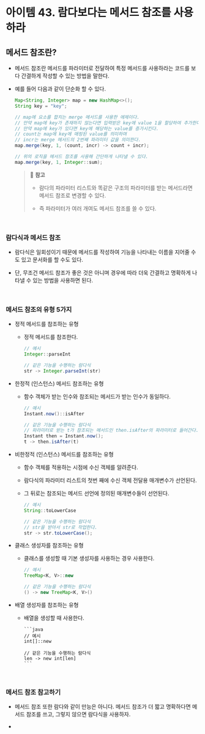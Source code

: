 # 아이템 43. 람다보다는 메서드 참조를 사용하라

## 메서드 참조란?

- 메서드 참조란 메서드를 파라미터로 전달하여 특정 메서드를 사용하라는 코드를 보다 간결하게 작성할 수 있는 방법을 말한다.

- 예를 들어 다음과 같이 단순화 할 수 있다.

  ```java
  Map<String, Integer> map = new HashMap<>();
  String key = "key";

  // map에 요소를 합치는 merge 메서드를 사용한 에제이다.
  // 만약 map에 key가 존재하지 않는다면 입력받은 key에 value 1을 할당하여 추가한다.
  // 만약 map에 key가 있다면 key에 해당하는 value를 증가시킨다.
  // count는 map에 key에 매핑된 value를 의미하며
  // incr는 merge 메서드의 2번째 파라미터 값을 의미한다.
  map.merge(key, 1, (count, incr) -> count + incr);

  // 위의 로직을 메서드 참조를 사용해 간단하게 나타낼 수 있다.
  map.merge(key, 1, Integer::sum);
  ```

  > 📌 **참고**
  >
  > - 람다의 파라미터 리스트와 똑같은 구조의 파라미터를 받는 메서드라면 메서드 참조로 변경할 수 있다.
  >
  > - 즉 파라미터가 여러 개여도 메서드 참조를 쓸 수 있다.

<br>

### 람다식과 메서드 참조

- 람다식은 일회성이기 때문에 메서드를 작성하여 기능을 나타내는 이름을 지어줄 수도 있고 문서화를 할 수도 있다.

- 단, 무조건 메서드 참조가 좋은 것은 아니며 경우에 따라 더욱 간결하고 명확하게 나타낼 수 있는 방법을 사용하면 된다.

<br>

### 메서드 참조의 유형 5가지

- 정적 메서드를 참조하는 유형

  - 정적 메서드를 참조한다.

    ```java
    // 예시
    Integer::parseInt

    // 같은 기능을 수행하는 람다식
    str -> Integer.parseInt(str)
    ```

- 한정적 (인스턴스) 메서드 참조하는 유형

  - 함수 객체가 받는 인수와 참조되는 메서드가 받는 인수가 동일하다.

    ```java
    // 예시
    Instant.now()::isAfter

    // 같은 기능을 수행하는 람다식
    // 파라미터로 받는 t가 참조되는 메서드인 then.isAfter의 파라미터로 들어간다.
    Instant then = Instant.now();
    t -> then.isAfter(t)
    ```

- 비한정적 (인스턴스) 메서드를 참조하는 유형

  - 함수 객체를 적용하는 시점에 수신 객체를 알려준다.

  - 람다식의 파라미터 리스트의 첫번 째에 수신 객체 전달용 매개변수가 선언된다.

  - 그 뒤로는 참조되는 메서드 선언에 정의된 매개변수들이 선언된다.

    ```java
    // 예시
    String::toLowerCase

    // 같은 기능을 수행하는 람다식
    // str을 받아서 str로 작업한다.
    str -> str.toLowerCase();
    ```

- 클래스 생성자를 참조하는 유형

  - 클래스를 생성할 때 기본 생성자를 사용하는 경우 사용한다.

    ```java
    // 예시
    TreeMap<K, V>::new

    // 같은 기능을 수행하는 람다식
    () -> new TreeMap<K, V>()
    ```

- 배열 생성자를 참조하는 유형

  - 배열을 생성할 때 사용한다.

        ```java
        // 예시
        int[]::new

        // 같은 기능을 수행하는 람다식
        len -> new int[len]
        ```

    <br>

### 메서드 참조 참고하기

- 메서드 참조 또한 람다와 같이 만능은 아니다. 메서드 참조가 더 짧고 명확하다면 메서드 참조를 쓰고, 그렇지 않으면 람다식을 사용하자.

-
